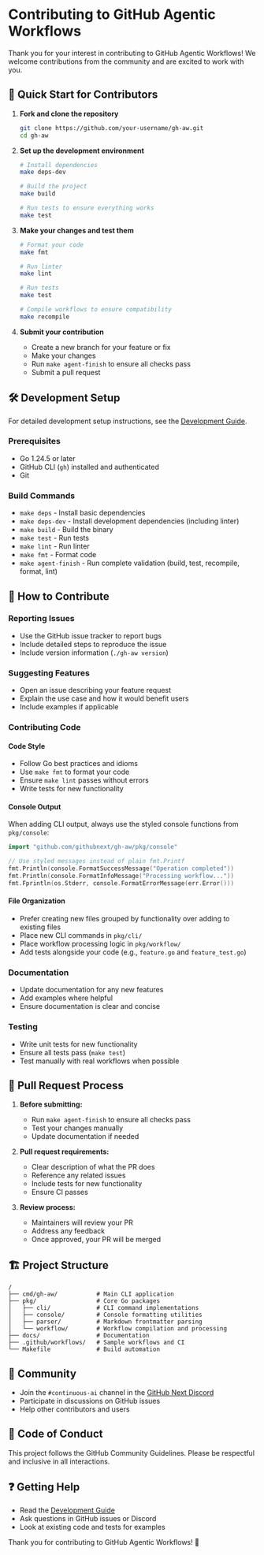 # Contributing to GitHub Agentic Workflows

Thank you for your interest in contributing to GitHub Agentic Workflows! We welcome contributions from the community and are excited to work with you.

## 🚀 Quick Start for Contributors

1. **Fork and clone the repository**
   ```bash
   git clone https://github.com/your-username/gh-aw.git
   cd gh-aw
   ```

2. **Set up the development environment**
   ```bash
   # Install dependencies
   make deps-dev
   
   # Build the project
   make build
   
   # Run tests to ensure everything works
   make test
   ```

3. **Make your changes and test them**
   ```bash
   # Format your code
   make fmt
   
   # Run linter
   make lint
   
   # Run tests
   make test
   
   # Compile workflows to ensure compatibility
   make recompile
   ```

4. **Submit your contribution**
   - Create a new branch for your feature or fix
   - Make your changes
   - Run `make agent-finish` to ensure all checks pass
   - Submit a pull request

## 🛠️ Development Setup

For detailed development setup instructions, see the [Development Guide](DEVGUIDE.md).

### Prerequisites
- Go 1.24.5 or later
- GitHub CLI (`gh`) installed and authenticated
- Git

### Build Commands
- `make deps` - Install basic dependencies
- `make deps-dev` - Install development dependencies (including linter)
- `make build` - Build the binary
- `make test` - Run tests
- `make lint` - Run linter
- `make fmt` - Format code
- `make agent-finish` - Run complete validation (build, test, recompile, format, lint)

## 📝 How to Contribute

### Reporting Issues
- Use the GitHub issue tracker to report bugs
- Include detailed steps to reproduce the issue
- Include version information (`./gh-aw version`)

### Suggesting Features
- Open an issue describing your feature request
- Explain the use case and how it would benefit users
- Include examples if applicable

### Contributing Code

#### Code Style
- Follow Go best practices and idioms
- Use `make fmt` to format your code
- Ensure `make lint` passes without errors
- Write tests for new functionality

#### Console Output
When adding CLI output, always use the styled console functions from `pkg/console`:

```go
import "github.com/githubnext/gh-aw/pkg/console"

// Use styled messages instead of plain fmt.Printf
fmt.Println(console.FormatSuccessMessage("Operation completed"))
fmt.Println(console.FormatInfoMessage("Processing workflow..."))
fmt.Fprintln(os.Stderr, console.FormatErrorMessage(err.Error()))
```

#### File Organization
- Prefer creating new files grouped by functionality over adding to existing files
- Place new CLI commands in `pkg/cli/`
- Place workflow processing logic in `pkg/workflow/`
- Add tests alongside your code (e.g., `feature.go` and `feature_test.go`)

### Documentation
- Update documentation for any new features
- Add examples where helpful
- Ensure documentation is clear and concise

### Testing
- Write unit tests for new functionality
- Ensure all tests pass (`make test`)
- Test manually with real workflows when possible

## 🔄 Pull Request Process

1. **Before submitting:**
   - Run `make agent-finish` to ensure all checks pass
   - Test your changes manually
   - Update documentation if needed

2. **Pull request requirements:**
   - Clear description of what the PR does
   - Reference any related issues
   - Include tests for new functionality
   - Ensure CI passes

3. **Review process:**
   - Maintainers will review your PR
   - Address any feedback
   - Once approved, your PR will be merged

## 🏗️ Project Structure

```
/
├── cmd/gh-aw/           # Main CLI application
├── pkg/                 # Core Go packages
│   ├── cli/             # CLI command implementations
│   ├── console/         # Console formatting utilities
│   ├── parser/          # Markdown frontmatter parsing
│   └── workflow/        # Workflow compilation and processing
├── docs/                # Documentation
├── .github/workflows/   # Sample workflows and CI
└── Makefile             # Build automation
```

## 🤝 Community

- Join the `#continuous-ai` channel in the [GitHub Next Discord](https://gh.io/next-discord)
- Participate in discussions on GitHub issues
- Help other contributors and users

## 📜 Code of Conduct

This project follows the GitHub Community Guidelines. Please be respectful and inclusive in all interactions.

## ❓ Getting Help

- Read the [Development Guide](DEVGUIDE.md)
- Ask questions in GitHub issues or Discord
- Look at existing code and tests for examples

Thank you for contributing to GitHub Agentic Workflows! 🎉
